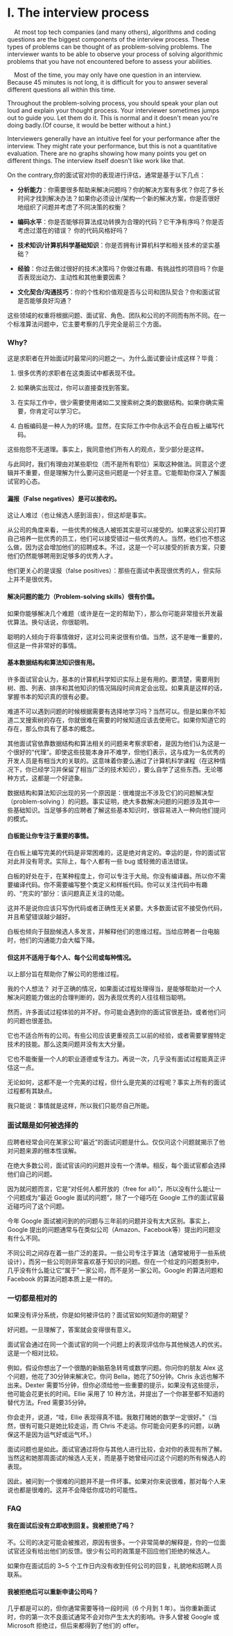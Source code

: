 # I. The interview process

&nbsp;&nbsp;&nbsp;&nbsp;At most top tech companies (and many others), algorithms and coding questions are the biggest components of the interview process. These types of problems can be thought of as problem-solving problems. The interviewer wants to be able to observe your process of solving algorithmic problems that you have not encountered before to assess your abilities.

&nbsp;&nbsp;&nbsp;&nbsp;Most of the time, you may only have one question in an interview. Because 45 minutes is not long, it is difficult for you to answer several different questions all within this time.

Throughout the problem-solving process, you should speak your plan out loud and explain your thought process. Your interviewer sometimes jumps out to guide you. Let them do it. This is normal and it doesn't mean you're doing badly.(Of course, it would be better without a hint.)  

Interviewers generally have an intuitive feel for your performance after the interview. They might rate your performance, but this is not a quantitative evaluation. There are no graphs showing how many points you get on different things. The interview itself doesn't like work like that.


On the contrary,你的面试官对你的表现进行评估，通常是基于以下几点：

- **分析能力**：你需要很多帮助来解决问题吗？你的解决方案有多优？你花了多长时间才找到解决办法？如果你必须设计/架构一个新的解决方案，你是否很好地组织了问题并考虑了不同决策的权衡？

- **编码水平**：你是否能够将算法成功转换为合理的代码？它干净有序吗？你是否考虑过潜在的错误？ 你的代码风格好吗？

- **技术知识/计算机科学基础知识**：你是否拥有计算机科学和相关技术的坚实基础？

- **经验**：你过去做过很好的技术决策吗？你做过有趣、有挑战性的项目吗？你是否表现出动力、主动性和其他重要因素？

- **文化契合/沟通技巧**：你的个性和价值观是否与公司和团队契合？你和面试官是否能够良好沟通？

这些领域的权重将根据问题、面试官、角色、团队和公司的不同而有所不同。在一个标准算法问题中，它主要考察的几乎完全是前三个方面。

### Why?
这是求职者在开始面试时最常问的问题之一。为什么面试要设计成这样？毕竟：

1. 很多优秀的求职者在这类面试中都表现不佳。

2. 如果确实出现过，你可以直接查找到答案。

3. 在实际工作中，很少需要使用诸如二叉搜索树之类的数据结构。如果你确实需要，你肯定可以学习它。

4. 白板编码是一种人为的环境。显然，在实际工作中你永远不会在白板上编写代码。

这些抱怨不无道理。事实上，我同意他们所有人的观点，至少部分是这样。

与此同时，我们有理由对某些职位（而不是所有职位）采取这种做法。同意这个逻辑并不重要，但是理解为什么要问这些问题是一个好主意。它能帮助你深入了解面试官的心态。

#### 漏报（False negatives）是可以接收的。

这让人难过（也让候选人感到沮丧），但这却是事实。

从公司的角度来看，一些优秀的候选人被拒其实是可以接受的。如果这家公司打算自己培养一批优秀的员工，他们可以接受错过一些优秀的人。当然，他们也不想这么做，因为这会增加他们的招聘成本。不过，这是一个可以接受的折衷方案，只要他们仍然能够聘用到足够多的优秀人才。

他们更关心的是误报（false positives）：那些在面试中表现很优秀的人，但实际上并不是很优秀。

#### 解决问题的能力（Problem-solving skills）很有价值。

如果你能够解决几个难题（或许是在一定的帮助下），那么你可能非常擅长开发最优算法。换句话说，你很聪明。

聪明的人倾向于将事情做好，这对公司来说很有价值。当然，这不是唯一重要的，但这是一件非常好的事情。

#### 基本数据结构和算法知识很有用。

许多面试官会认为，基本的计算机科学知识实际上是有用的。要清楚，需要用到树、图、列表、排序和其他知识的情况隔段时间肯定会出现。如果真是这样的话，掌握书本的知识真的很有必要。

难道不可以遇到问题的时候根据需要有选择地学习吗？当然可以。但是如果你不知道二叉搜索树的存在，你就很难在需要的时候知道应该去使用它。如果你知道它的存在，那么你具有了基本的概念。

其他面试官依靠数据结构和算法相关的问题来考察求职者，是因为他们认为这是一个很好的“代理”。即使这些技能本身并不难学，但他们表示，这与成为一名优秀的开发人员是有相当大的关联的。这意味着你要么通过了计算机科学课程（在这种情况下，你已经学习并保留了相当广泛的技术知识），要么自学了这些东西。无论哪种方式，这都是一个好迹象。

数据结构和算法知识出现的另一个原因是：很难提出不涉及它们的问题解决型（problem-solving ）的问题。事实证明，绝大多数解决问题的问题涉及其中一些基础知识。当足够多的应聘者了解这些基本知识时，很容易进入一种向他们提问的模式。

#### 白板能让你专注于重要的事情。

在白板上编写完美的代码是非常困难的，这是绝对肯定的。幸运的是，你的面试官对此并没有苛求。实际上，每个人都有一些 bug 或轻微的语法错误。

白板的好处在于，在某种程度上，你可以专注于大局。你没有编译器。所以你不需要编译代码。你不需要编写整个类定义和样板代码。你可以关注代码中有趣的、“充实的”部分：该问题真正关注的功能。

这并不是说你应该只写伪代码或者正确性无关紧要。大多数面试官不接受伪代码，并且希望错误越少越好。

白板也倾向于鼓励候选人多发言，并解释他们的思维过程。当给应聘者一台电脑时，他们的沟通能力会大幅下降。

#### 但这并不适用于每个人、每个公司或每种情况。

以上部分旨在帮助你了解公司的思维过程。

我的个人想法？ 对于正确的情况，如果面试过程处理得当，是能够帮助对一个人解决问题能力做出的合理判断的，因为表现优秀的人往往相当聪明。

然而，许多面试过程体验的并不好。你可能会遇到你的面试官很差劲，或者他们问的问题也很差劲。

它也不适合所有的公司。有些公司应该更重视员工以前的经验，或者需要掌握特定技术的技能。那么这类问题并没有太大分量。

它也不能衡量一个人的职业道德或专注力。再说一次，几乎没有面试过程能真正评估这一点。

无论如何，这都不是一个完美的过程，但什么是完美的过程呢？事实上所有的面试过程都有其缺点。

我只能说：事情就是这样，所以我们只能尽自己所能。

### 面试题是如何被选择的
应聘者经常会问在某家公司“最近”的面试问题是什么。仅仅问这个问题就揭示了他对问题来源的根本性误解。

在绝大多数公司，面试官该问的问题并没有一个清单。相反，每个面试官都会选择他们自己的问题。

因为就问题而言，它是“对任何人都开放的（free for all）”，所以没有什么能让一个问题成为“最近 Google 面试的问题”，除了一个碰巧在 Google 工作的面试官最近碰巧问了这个问题。

今年 Google 面试被问到的的问题与三年前的问题并没有太大区别。事实上， Google 提出的问题通常与在类似公司（Amazon、Facebook等）提出的问题没有什么不同。

不同公司之间存在着一些广泛的差异。一些公司专注于算法（通常被用于一些系统设计），而另一些公司则非常喜欢基于知识的问题。但在一个给定的问题类别中，几乎没有什么能让它“属于”一家公司，而不是另一家公司。Google 的算法问题和 Facebook 的算法问题本质上是一样的。

### 一切都是相对的

如果没有评分系统，你是如何被评估的？面试官如何知道你的期望？

好问题。一旦理解了，答案就会变得很有意义。

面试官会通过在同一个面试官的同一个问题上的表现评估你与其他候选人的优劣。这是一个相对比较。

例如，假设你想出了一个很酷的新脑筋急转弯或数学问题。你问你的朋友 Alex 这个问题，他花了30分钟来解决它。你问 Bella，她花了50分钟。Chris 永远也解不出来。Dexter 需要15分钟，但你必须给他一些重要的提示，如果没有这些提示，他可能会花更长的时间。Ellie 采用了 10 种方法，并提出了一个你甚至都不知道的替代方法。Fred 需要35分钟。

你会走开，说道，“哇，Ellie 表现得真不错。我敢打赌她的数学一定很好。”（当然，很有可能只是她比较走运，而 Chris 不走运。你可能会问更多的问题，以确保这不是因为运气好或运气坏。）

面试问题也是如此。面试官通过将你与其他人进行比较，会对你的表现有所了解。当然这和她那周面试的候选人无关，而是基于她曾经问过这个问题的所有候选人的表现。

因此，被问到一个很难的问题并不是一件坏事。如果对你来说很难，那对每个人来说也都是很难的。这并不会降低你成功的可能性。

### FAQ

#### 我在面试后没有立即收到回复。我被拒绝了吗？
不。公司的决定可能会被推迟，原因有很多。一个非常简单的解释是，你的一位面试官还没有给出他们的反馈。很少有公司的政策是不回应他们拒绝的候选人。

如果你在面试后的 3~5 个工作日内没有收到任何公司的回复，礼貌地和招聘人员联系。

#### 我被拒绝后可以重新申请公司吗？

几乎都是可以的，但你通常需要等待一段时间（6 个月到 1 年）。当你重新面试时，你的第一次不良面试通常不会对你产生太大的影响。许多人曾被 Google 或 Microsoft 拒绝过，但后来都得到了他们的 offer。
